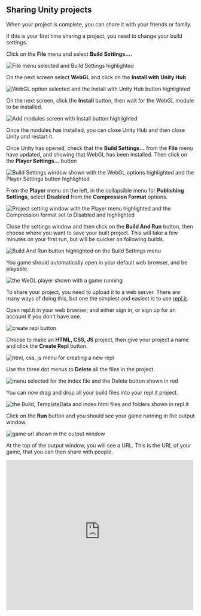 ## Sharing Unity projects

When your project is complete, you can share it with your friends or family.

If this is your first time sharing a project, you need to change your build settings.

Click on the **File** menu and select **Build Settings...**.

![File menu selected and Build Settings highlighted](images/1_file_build_settings.png)

On the next screen select **WebGL** and click on the **Install with Unity Hub**

![WebGL option selected and the Install with Unity Hub button highlighted](images/2_install_webgl.png)

On the next screen, click the **Install** button, then wait for the WebGL module to be installed.

![Add modules screen with Install button highlighted](images/3_add_modules.png)

Once the modules has installed, you can close Unity Hub and then close Unity and restart it.

Once Unity has opened, check that the **Build Settings...** from the **File** menu have updated, and showing that WebGL has been installed. Then click on the **Player Settings...** button

![Build Settings window shown with the WebGL options highlighted and the Player Settings button highlighted](images/5_webgl_installed.png)

From the **Player** menu on the left, in the collapsible menu for **Publishing Settings**, select **Disabled** from the **Compression Format** options.

![Project setting window with the Player menu highlighted and the Compression format set to Disabled and highlighted](images/6_disable_compression.png)

Close the settings window and then click on the **Build And Run** button, then choose where you want to save your built project. This will take a few minutes on your first run, but will be quicker on following builds.

![Build And Run button highlighted on the Build Settings menu](images/7_build_run.png)

You game should automatically open in your default web browser, and be playable.

![the WeGL player shown with a game running](images/8_webgl_player.png)

To share your project, you need to upload it to a web server. There are many ways of doing this, but one the simplest and easiest is to use [repl.it](https://replit.com).

Open repl.it in your web browser, and either sign in, or sign up for an account if you don't have one.

![create repl button](images/9_create_repl.png)

Choose to make an **HTML, CSS, JS** project, then give your project a name and click the **Create Repl** button.

![html, css, js menu for creating a new repl](images/10_html_repl.png)

Use the three dot menus to **Delete** all the files in the project.

![menu selected for the index file and the Delete button shown in red](images/11_delete_files.png)

You can now drag and drop all your build files into your repl.it project.

![the Build, TemplateData and index.html files and folders shown in repl.it](images/12_drag_drop_files.png)

Click on the **Run** button and you should see your game running in the output window.

![game url shown in the output window](images/13_game_url.png)

At the top of the output window, you will see a URL. This is the URL of your game, that you can then share with people.

<div>
  <iframe allowtransparency="true" width="500" height="400" src="https://sharegame.marcscott.repl.co/" frameborder="0"></iframe>
</div>






